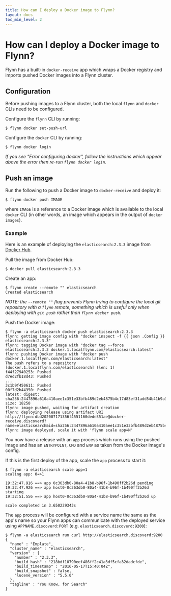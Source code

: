 ```yaml
---
title: How can I deploy a Docker image to Flynn?
layout: docs
toc_min_level: 2
---
```


# How can I deploy a Docker image to Flynn?

Flynn has a built-in `docker-receive` app which wraps a Docker registry and
imports pushed Docker images into a Flynn cluster.

## Configuration

Before pushing images to a Flynn cluster, both the local `flynn` and `docker`
CLIs need to be configured.

Configure the `flynn` CLI by running:

```
$ flynn docker set-push-url
```

Configure the `docker` CLI by running:

```
$ flynn docker login
```

_If you see "Error configuring docker", follow the instructions which appear
above the error then re-run `flynn docker login`._

## Push an image

Run the following to push a Docker image to `docker-receive` and deploy it:

```
$ flynn docker push IMAGE
```

where `IMAGE` is a reference to a Docker image which is available to the local
`docker` CLI (in other words, an image which appears in the output of `docker
images`).

### Example

Here is an example of deploying the `elasticsearch:2.3.3` image from
[Docker Hub](https://hub.docker.com/_/elasticsearch/).

Pull the image from Docker Hub:

```
$ docker pull elasticsearch:2.3.3
```

Create an app:

```
$ flynn create --remote "" elasticsearch
Created elasticsearch
```

_NOTE: the `--remote ""` flag prevents Flynn trying to configure the local
git repository with a `flynn` remote, something which is useful only when
deploying with `git push` rather than `flynn docker push`._

Push the Docker image:

```
$ flynn -a elasticsearch docker push elasticsearch:2.3.3
flynn: getting image config with "docker inspect -f {{ json .Config }} elasticsearch:2.3.3"
flynn: tagging Docker image with "docker tag --force elasticsearch:2.3.3 docker.1.localflynn.com/elasticsearch:latest"
flynn: pushing Docker image with "docker push docker.1.localflynn.com/elasticsearch:latest"
The push refers to a repository [docker.1.localflynn.com/elasticsearch] (len: 1)
f44f27940253: Pushed
d7ed2fb18d43: Pushed
...
3c1b9f450611: Pushed
00f7d2b44350: Pushed
latest: digest: sha256:2447896a610a410aee1c351e33bfb489d2eb4875b4c17d83ef31add54b41b9a3 size: 18250
flynn: image pushed, waiting for artifact creation
flynn: deploying release using artifact URI http://flynn:dbd202007171356f4551160dede351ae@docker-receive.discoverd?name=elasticsearch&id=sha256:2447896a610a410aee1c351e33bfb489d2eb4875b4c17d83ef31add54b41b9a3
flynn: image deployed, scale it with 'flynn scale app=N'
```

You now have a release with an `app` process which runs using the pushed image
and has an `ENTRYPOINT`, `CMD` and `ENV` as taken from the Docker image's
config.

If this is the first deploy of the app, scale the `app` process to start it:

```
$ flynn -a elasticsearch scale app=1
scaling app: 0=>1

19:32:47.916 ==> app 0c363db0-80a4-41b8-b96f-1b490ff2b26d pending
19:32:47.926 ==> app host0-0c363db0-80a4-41b8-b96f-1b490ff2b26d starting
19:32:51.556 ==> app host0-0c363db0-80a4-41b8-b96f-1b490ff2b26d up

scale completed in 3.650229343s
```

The `app` process will be configured with a service name the same as the app's
name so your Flynn apps can communicate with the deployed service using
`APPNAME.discoverd:PORT` (e.g. `elasticsearch.discoverd:9200`):

```
$ flynn -a elasticsearch run curl http://elasticsearch.discoverd:9200
{
  "name" : "Emplate",
  "cluster_name" : "elasticsearch",
  "version" : {
    "number" : "2.3.3",
    "build_hash" : "218bdf10790eef486ff2c41a3df5cfa32dadcfde",
    "build_timestamp" : "2016-05-17T15:40:04Z",
    "build_snapshot" : false,
    "lucene_version" : "5.5.0"
  },
  "tagline" : "You Know, for Search"
}
```
